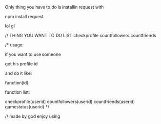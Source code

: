 Only thing you have to do is installin request with

npm install request


lol gl 

// THING YOU WANT TO DO LIST checkprofile countfollowers countfriends

/*
usage:

if you want to use someone

get his profile id 

and do it like: 

function(id)

function list:

checkprofile(userid)
countfollowers(userid)
countfriends(userid)
gamestatus(userid)
*/

// made by god enjoy using
